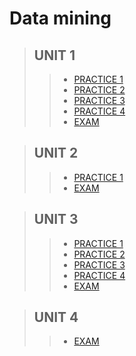 # Data mining

 >## UNIT 1
>> * [PRACTICE 1 ](https://github.com/uliomar87/MineriaDeDatos/blob/unit1/practices/practice1.R)
>> * [PRACTICE 2 ](https://github.com/uliomar87/MineriaDeDatos/blob/unit1/practices/Practica%202.R)
>> * [PRACTICE 3 ](https://github.com/uliomar87/MineriaDeDatos/blob/unit1/practices/practice3.R)
>> * [PRACTICE 4 ](https://github.com/uliomar87/MineriaDeDatos/blob/unit1/practices/Practica%204.R)
>> * [EXAM ](https://github.com/uliomar87/MineriaDeDatos/blob/unit1/evaluation/ExamenR.R)

 >## UNIT 2
>> * [PRACTICE 1 ](https://github.com/uliomar87/MineriaDeDatos/blob/unit2/practices/Practica1.R)
>> * [EXAM ](https://github.com/uliomar87/MineriaDeDatos/blob/unit2/exam/Examen_2.r)

 >## UNIT 3
>> * [PRACTICE 1 ](https://github.com/uliomar87/MineriaDeDatos/tree/unit3/practices/practice1)
>> * [PRACTICE 2 ](https://github.com/uliomar87/MineriaDeDatos/blob/unit3/practices/practice2/practice2.md)
>> * [PRACTICE 3 ](https://github.com/uliomar87/MineriaDeDatos/blob/unit3/practices/practice3/practice3.md)
>> * [PRACTICE 4 ](https://github.com/uliomar87/MineriaDeDatos/blob/unit3/practices/practice4/practice4.md)
>> * [EXAM ](https://github.com/uliomar87/MineriaDeDatos/blob/unit3/exam/exam3.md)

 >## UNIT 4
>> * [EXAM ](https://github.com/uliomar87/MineriaDeDatos/blob/unit4/exam4/exam4.md)
